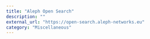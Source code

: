 ```yaml
---
title: "Aleph Open Search"
description: ""
external_url: "https://open-search.aleph-networks.eu"
category: "Miscellaneous"
---
```


